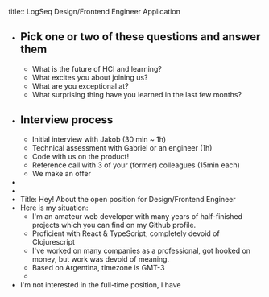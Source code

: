 title:: LogSeq Design/Frontend Engineer Application

- ## Pick one or two of these questions and answer them
	- What is the future of HCI and learning?
	- What excites you about joining us?
	- What are you exceptional at?
	- What surprising thing have you learned in the last few months?
- ## Interview process
	- Initial interview with Jakob (30 min ~ 1h)
	- Technical assessment with Gabriel or an engineer (1h)
	- Code with us on the product!
	- Reference call with 3 of your (former) colleagues (15min each)
	- We make an offer
-
-
- Title: Hey! About the open position for Design/Frontend Engineer
- Here is my situation:
	- I'm an amateur web developer with many years of half-finished projects which you can find on my Github profile.
	- Proficient with React & TypeScript; completely devoid of Clojurescript
	- I've worked on many companies as a professional, got hooked on money, but work was devoid of meaning.
	- Based on Argentina, timezone is GMT-3
	-
- I'm not interested in the full-time position, I have